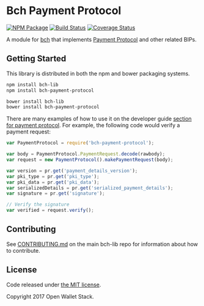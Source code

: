 Bch Payment Protocol
=======

[![NPM Package](https://img.shields.io/npm/v/bch-payment-protocol.svg?style=flat-square)](https://www.npmjs.org/package/bch-payment-protocol)
[![Build Status](https://img.shields.io/travis/owstack/bch-payment-protocol.svg?branch=master&style=flat-square)](https://travis-ci.org/owstack/bch-payment-protocol)
[![Coverage Status](https://img.shields.io/coveralls/owstack/bch-payment-protocol.svg?style=flat-square)](https://coveralls.io/r/owstack/bch-payment-protocol)

A module for [bch](https://github.com/owstack/bch) that implements [Payment Protocol](https://github.com/bitcoin/bips/blob/master/bip-0070.mediawiki) and other related BIPs.

## Getting Started

This library is distributed in both the npm and bower packaging systems.

```sh
npm install bch-lib
npm install bch-payment-protocol
```

```sh
bower install bch-lib
bower install bch-payment-protocol
```

There are many examples of how to use it on the developer guide [section for payment protocol](https://bch.io/api/paypro). For example, the following code would verify a payment request:

```javascript
var PaymentProtocol = require('bch-payment-protocol');

var body = PaymentProtocol.PaymentRequest.decode(rawbody);
var request = new PaymentProtocol().makePaymentRequest(body);

var version = pr.get('payment_details_version');
var pki_type = pr.get('pki_type');
var pki_data = pr.get('pki_data');
var serializedDetails = pr.get('serialized_payment_details');
var signature = pr.get('signature');

// Verify the signature
var verified = request.verify();
```

## Contributing

See [CONTRIBUTING.md](https://github.com/owstack/bch-lib/blob/master/CONTRIBUTING.md) on the main bch-lib repo for information about how to contribute.

## License

Code released under [the MIT license](https://github.com/owstack/bch-lib/blob/master/LICENSE).

Copyright 2017 Open Wallet Stack.
